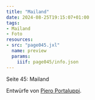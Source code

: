 ```yaml
---
title: "Mailand"
date: 2024-08-25T19:15:07+01:00
tags:
- Mailand
- Foto
resources:
- src: "page045.jxl"
  name: preview
  params:
    iiif: page045/info.json
---
```


Seite 45: Mailand
<!--more-->
Entwürfe von [Piero Portaluppi](https://de.wikipedia.org/wiki/Piero_Portaluppi).
